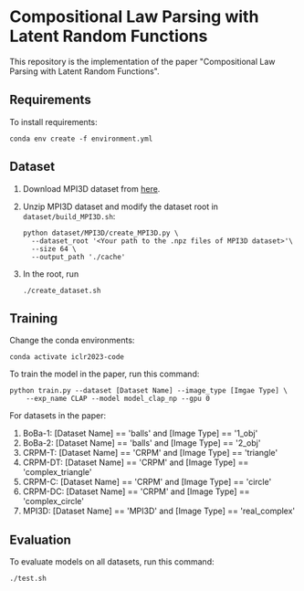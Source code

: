 # Compositional Law Parsing with Latent Random Functions

This repository is the implementation of the paper "Compositional Law Parsing with Latent Random Functions".

## Requirements

To install requirements:

```setup
conda env create -f environment.yml
```

## Dataset

1. Download MPI3D dataset from [here](https://github.com/rr-learning/disentanglement_dataset).

2. Unzip MPI3D dataset and modify the dataset root in `dataset/build_MPI3D.sh`:

   ```setup
   python dataset/MPI3D/create_MPI3D.py \
     --dataset_root '<Your path to the .npz files of MPI3D dataset>'\
     --size 64 \
     --output_path './cache'
   ```

3. In the root, run

   ```setup
   ./create_dataset.sh
   ```

## Training

Change the conda environments:

```
conda activate iclr2023-code
```

To train the model in the paper, run this command:

```
python train.py --dataset [Dataset Name] --image_type [Imgae Type] \
	--exp_name CLAP --model model_clap_np --gpu 0
```

For datasets in the paper:

1. BoBa-1: [Dataset Name] == 'balls' and [Image Type] == '1_obj'
2. BoBa-2: [Dataset Name] == 'balls' and [Image Type] == '2_obj'
3. CRPM-T: [Dataset Name] == 'CRPM' and [Image Type] == 'triangle'
4. CRPM-DT: [Dataset Name] == 'CRPM' and [Image Type] == 'complex_triangle'
5. CRPM-C: [Dataset Name] == 'CRPM' and [Image Type] == 'circle'
6. CRPM-DC: [Dataset Name] == 'CRPM' and [Image Type] == 'complex_circle'
7. MPI3D: [Dataset Name] == 'MPI3D' and [Image Type] == 'real_complex'

## Evaluation

To evaluate models on all datasets, run this command:

```
./test.sh
```
